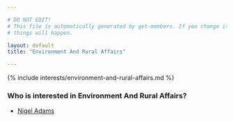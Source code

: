```yaml
---

# DO NOT EDIT!
# This file is automatically generated by get-members. If you change it, bad
# things will happen.

layout: default
title: "Environment And Rural Affairs"

---
```


{% include interests/environment-and-rural-affairs.md %}

### Who is interested in Environment And Rural Affairs?


* [Nigel Adams](../members/nigel-adams.html)
